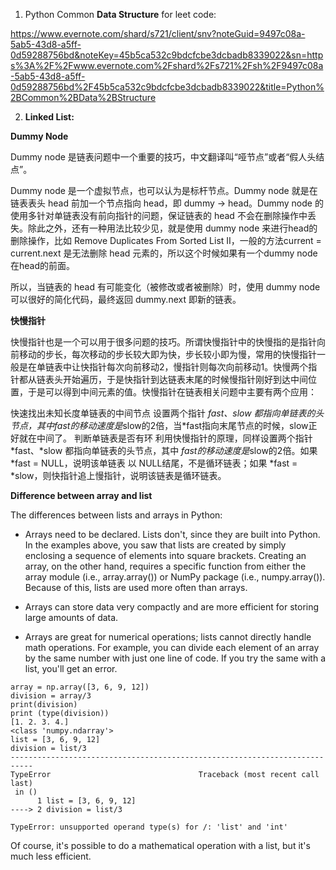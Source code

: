 1. Python Common **Data Structure** for leet code:

https://www.evernote.com/shard/s721/client/snv?noteGuid=9497c08a-5ab5-43d8-a5ff-0d59288756bd&noteKey=45b5ca532c9bdcfcbe3dcbadb8339022&sn=https%3A%2F%2Fwww.evernote.com%2Fshard%2Fs721%2Fsh%2F9497c08a-5ab5-43d8-a5ff-0d59288756bd%2F45b5ca532c9bdcfcbe3dcbadb8339022&title=Python%2BCommon%2BData%2BStructure





2. **Linked List:**

**Dummy Node**
 
Dummy node 是链表问题中一个重要的技巧，中文翻译叫“哑节点”或者“假人头结点”。

Dummy node 是一个虚拟节点，也可以认为是标杆节点。Dummy node 就是在链表表头 head 前加一个节点指向 head，即 dummy -> head。Dummy node 的使用多针对单链表没有前向指针的问题，保证链表的 head 不会在删除操作中丢失。除此之外，还有一种用法比较少见，就是使用 dummy node 来进行head的删除操作，比如 Remove Duplicates From Sorted List II，一般的方法current = current.next 是无法删除 head 元素的，所以这个时候如果有一个dummy node在head的前面。

所以，当链表的 head 有可能变化（被修改或者被删除）时，使用 dummy node 可以很好的简化代码，最终返回 dummy.next 即新的链表。

**快慢指针**
 
快慢指针也是一个可以用于很多问题的技巧。所谓快慢指针中的快慢指的是指针向前移动的步长，每次移动的步长较大即为快，步长较小即为慢，常用的快慢指针一般是在单链表中让快指针每次向前移动2，慢指针则每次向前移动1。快慢两个指针都从链表头开始遍历，于是快指针到达链表末尾的时候慢指针刚好到达中间位置，于是可以得到中间元素的值。快慢指针在链表相关问题中主要有两个应用：

快速找出未知长度单链表的中间节点 设置两个指针 *fast、*slow 都指向单链表的头节点，其中*fast的移动速度是*slow的2倍，当*fast指向末尾节点的时候，slow正好就在中间了。
判断单链表是否有环 利用快慢指针的原理，同样设置两个指针 *fast、*slow 都指向单链表的头节点，其中 *fast的移动速度是*slow的2倍。如果 *fast = NULL，说明该单链表 以 NULL结尾，不是循环链表；如果 *fast = *slow，则快指针追上慢指针，说明该链表是循环链表。



**Difference between array and list**
 
The differences between lists and arrays in Python:

- Arrays need to be declared. Lists don't, since they are built into Python. In the examples above, you saw that lists are created by simply enclosing a sequence of elements into square brackets. Creating an array, on the other hand, requires a specific function from either the array module (i.e., array.array()) or NumPy package (i.e., numpy.array()). Because of this, lists are used more often than arrays.

- Arrays can store data very compactly and are more efficient for storing large amounts of data.

- Arrays are great for numerical operations; lists cannot directly handle math operations. For example, you can divide each element of an array by the same number with just one line of code. If you try the same with a list, you'll get an error.
```
array = np.array([3, 6, 9, 12])
division = array/3
print(division)
print (type(division))
[1. 2. 3. 4.]
<class 'numpy.ndarray'>
list = [3, 6, 9, 12]
division = list/3
---------------------------------------------------------------------------
TypeError                                 Traceback (most recent call last)
 in ()
      1 list = [3, 6, 9, 12]
----> 2 division = list/3

TypeError: unsupported operand type(s) for /: 'list' and 'int'
```

Of course, it's possible to do a mathematical operation with a list, but it's much less efficient.
